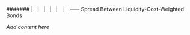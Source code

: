 ####### |   |   |   |   |   |   ├── Spread Between Liquidity-Cost-Weighted Bonds

*Add content here*